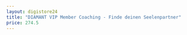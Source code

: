 ```yaml
---
layout: digistore24
title: "DIAMANT VIP Member Coaching - Finde deinen Seelenpartner"
price: 274.5
---
```

